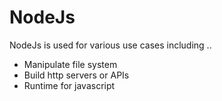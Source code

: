 # NodeJs

NodeJs is used for various use cases including ..
- Manipulate file system
- Build http servers or APIs
- Runtime for javascript
